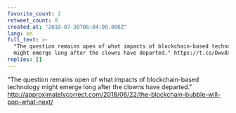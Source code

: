 ```yaml
---
favorite_count: 2
retweet_count: 0
created_at: "2018-07-30T06:04:00.000Z"
lang: en
full_text: >-
  "The question remains open of what impacts of blockchain-based technology
  might emerge long after the clowns have departed." https://t.co/Dwv8X8wfMI
replies: []
---
```


"The question remains open of what impacts of blockchain-based technology might
emerge long after the clowns have departed."
<http://approximatelycorrect.com/2018/06/22/the-blockchain-bubble-will-pop-what-next/>
